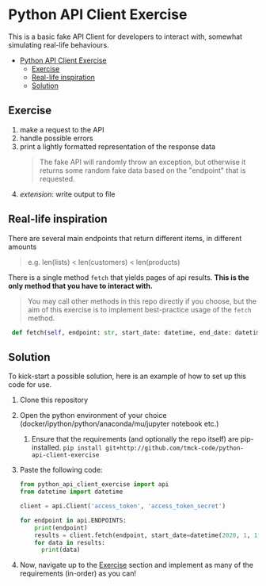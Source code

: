 # Python API Client Exercise

This is a basic fake API Client for developers to interact with, somewhat simulating real-life behaviours.

- [Python API Client Exercise](#python-api-client-exercise)
  - [Exercise](#exercise)
  - [Real-life inspiration](#real-life-inspiration)
  - [Solution](#solution)

## Exercise

1. make a request to the API
2. handle possible errors
3. print a lightly formatted representation of the response data
    > The fake API will randomly throw an exception, but otherwise it returns some random fake data based on the "endpoint" that is requested.
4. _extension_: write output to file

## Real-life inspiration

There are several main endpoints that return different items, in different amounts
> e.g. len(lists) < len(customers) < len(products)

There is a single method `fetch` that yields pages of api results. **This is the only method that you have to interact with.**

> You may call other methods in this repo directly if you choose, but the aim of this exercise is to implement best-practice usage of the `fetch` method.

```python
 def fetch(self, endpoint: str, start_date: datetime, end_date: datetime) -> Iterator[List[APIObject]]:
```

## Solution

To kick-start a possible solution, here is an example of how to set up this code for use.

1. Clone this repository
2. Open the python environment of your choice (docker/ipython/python/anaconda/mu/jupyter notebook etc.)
   1. Ensure that the requirements (and optionally the repo itself) are pip-installed.
      `pip install git+http://github.com/tmck-code/python-api-client-exercise`

3. Paste the following code:

    ```python
    from python_api_client_exercise import api
    from datetime import datetime

    client = api.Client('access_token', 'access_token_secret')

    for endpoint in api.ENDPOINTS:
        print(endpoint)
        results = client.fetch(endpoint, start_date=datetime(2020, 1, 1), end_date=datetime(2020, 2, 1))
        for data in results:
          print(data)
    ```

4. Now, navigate up to the [Exercise](#exercise) section and implement as many of the requirements (in-order) as you can!

